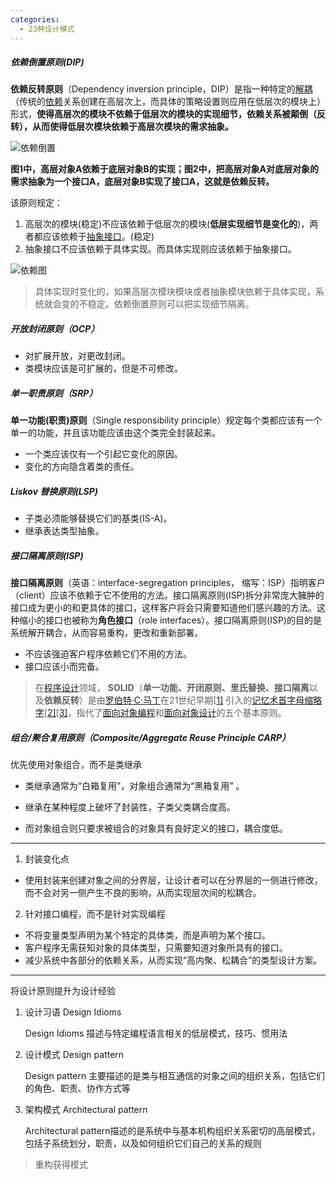 ```yaml
---
categories:
  - 23种设计模式
---
```

##### 依赖倒置原则(DIP)

**依赖反转原则**（Dependency inversion principle，DIP）是指一种特定的[解耦](https://zh.wikipedia.org/wiki/耦合性_(計算機科學))（传统的[依赖](https://zh.wikipedia.org/wiki/耦合性_(計算機科學))关系创建在高层次上，而具体的策略设置则应用在低层次的模块上）形式，**使得高层次的模块不依赖于低层次的模块的实现细节，依赖关系被颠倒（反转），从而使得低层次模块依赖于高层次模块的需求抽象。**

![依赖倒置](https://api.onedrive.com/v1.0/shares/s!AnfzhZ6EzsFXgTBeNbO00GdCqHUS/root/content)

**图1中，高层对象A依赖于底层对象B的实现；图2中，把高层对象A对底层对象的需求抽象为一个接口A，底层对象B实现了接口A，这就是依赖反转。**

该原则规定：

1. 高层次的模块(稳定)不应该依赖于低层次的模块(**低层实现细节是变化的**)，两者都应该依赖于[抽象接口](https://zh.wikipedia.org/wiki/抽象化_(計算機科學))。(稳定)
2. 抽象接口不应该依赖于具体实现。而具体实现则应该依赖于抽象接口。

![依赖图](https://api.onedrive.com/v1.0/shares/s!AnfzhZ6EzsFXgTfOWbQr--Rw72Lv/root/content)

> 具体实现时变化的，如果高层次模块模块或者抽象模块依赖于具体实现，系统就会变的不稳定。依赖倒置原则可以把实现细节隔离。

##### 开放封闭原则（OCP）

- 对扩展开放，对更改封闭。
- 类模块应该是可扩展的，但是不可修改。

##### 单一职责原则（SRP）

**单一功能(职责)原则**（Single responsibility principle）规定每个类都应该有一个单一的功能，并且该功能应该由这个类完全封装起来。

- 一个类应该仅有一个引起它变化的原因。
- 变化的方向隐含着类的责任。

##### Liskov 替换原则(LSP)

- 子类必须能够替换它们的基类(IS-A)。
- 继承表达类型抽象。

##### 接口隔离原则(ISP)

**接口隔离原则**（英语：interface-segregation principles， 缩写：ISP）指明客户（client）应该不依赖于它不使用的方法。接口隔离原则(ISP)拆分非常庞大臃肿的接口成为更小的和更具体的接口，这样客户将会只需要知道他们感兴趣的方法。这种缩小的接口也被称为**角色接口**（role interfaces）。接口隔离原则(ISP)的目的是系统解开耦合，从而容易重构，更改和重新部署。

- 不应该强迫客户程序依赖它们不用的方法。
- 接口应该小而完备。

>在[程序设计](https://zh.wikipedia.org/wiki/程序设计)领域， **SOLID**（**单一功能、开闭原则、里氏替换、接口隔离**以及**依赖反转**）是由[罗伯特·C·马丁](https://zh.wikipedia.org/w/index.php?title=Robert_C._Martin&action=edit&redlink=1)在21世纪早期[[1\]](https://zh.wikipedia.org/wiki/SOLID_(面向对象设计)#cite_note-metz-presentation-2009-1) 引入的[记忆术](https://zh.wikipedia.org/wiki/记忆术)[首字母缩略字](https://zh.wikipedia.org/wiki/首字母缩略字)[[2\]](https://zh.wikipedia.org/wiki/SOLID_(面向对象设计)#cite_note-ub-old-web-solid-2)[[3\]](https://zh.wikipedia.org/wiki/SOLID_(面向对象设计)#cite_note-ub-solid-3)，指代了[面向对象编程](https://zh.wikipedia.org/wiki/面向对象编程)和[面向对象设计](https://zh.wikipedia.org/wiki/面向对象设计)的五个基本原则。



##### 组合/聚合复用原则（Composite/Aggregate Reuse Principle CARP）

优先使用对象组合，而不是类继承

- 类继承通常为“白箱复用”，对象组合通常为“黑箱复用” 。

- 继承在某种程度上破坏了封装性，子类父类耦合度高。

- 而对象组合则只要求被组合的对象具有良好定义的接口，耦合度低。

  

***



1. 封装变化点

- 使用封装来创建对象之间的分界层，让设计者可以在分界层的一侧进行修改，而不会对另一侧产生不良的影响，从而实现层次间的松耦合。

2. 针对接口编程，而不是针对实现编程

- 不将变量类型声明为某个特定的具体类，而是声明为某个接口。
- 客户程序无需获知对象的具体类型，只需要知道对象所具有的接口。
- 减少系统中各部分的依赖关系，从而实现“高内聚、松耦合”的类型设计方案。

***

将设计原则提升为设计经验

1. 设计习语 Design Idioms

   Design Idioms 描述与特定编程语言相关的低层模式，技巧、惯用法

2. 设计模式 Design pattern

   Design pattern 主要描述的是类与相互通信的对象之间的组织关系，包括它们的角色、职责、协作方式等

3. 架构模式 Architectural pattern

   Architectural pattern描述的是系统中与基本机构组织关系密切的高层模式，包括子系统划分，职责，以及如何组织它们自己的关系的规则

> 重构获得模式

